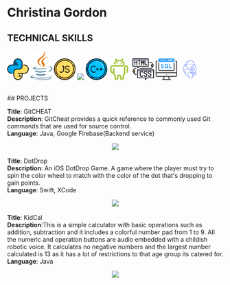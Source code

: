 # Christina Gordon

## TECHNICAL SKILLS

<img src="images/reshot-icon-python-L432GEZMNS.svg" width="10%"/> <img src="images/java.svg" width="10%"/> <img src="images/reshot-icon-javascript-QPKNA94BZV.svg" width="10%"/> <img src="https://github.com/user-attachments/assets/94a12613-3202-4d23-9c15-23fc1ab6ffd0" width="10%"/> <img src="images/reshot-icon-cpp-K2ZLQP3RH8.svg" width="10%"/> <img src="images/reshot-icon-android-PRH35EK6VU.svg" width="10%"/> <img src="images/reshot-icon-coding-html.svg" width="10%"/>  <img src="images/reshot-icon-sql-server-KM3FTNEQ9X.svg" width="10%"/> <img src="images/jenkins.svg" width="10%"/> 

<br>
## PROJECTS

**Title**: GitCHEAT<br>
**Description**: GitCheat provides a quick reference to commonly used Git commands that are used for source control.<br>
**Language**: Java, Google Firebase(Backend service)<br>
<p align="center">
<img src="images/AndroidAppGitCheat.gif" width="30%"/> <br>
</p>

**Title**: DotDrop<br>
**Description**: An iOS DotDrop Game. A game where the player must try to spin the color wheel to match with the color of the dot that's dropping to gain points.<br>
**Language**: Swift, XCode<br>
<p align="center">
<img src="images/SimulatorScreenRecordingDotDrop.gif" width="30%"/> <br>
</p>

**Title**: KidCal<br>
**Description**:This is a simple calculator with basic operations such as addition, subtraction and it includes a colorful number pad from 1 to 9. All the numeric and operation buttons are audio embedded with a childish robotic voice. It calculates no negative numbers and the largest number calculated is 13 as it has a lot of restrictions to that age group its catered for.<br>
**Language**: Java<br>
<p align="center">
<img src="images/AndroidAppKidCal.gif" width="30%"/><br>
</p>

